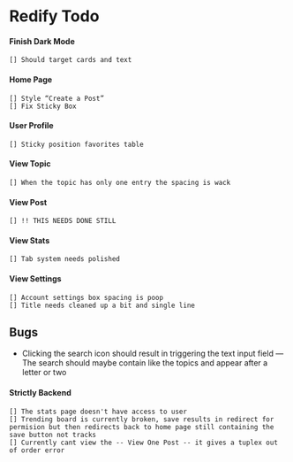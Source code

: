 # Redify Todo

#### Finish Dark Mode
	[] Should target cards and text

#### Home Page
	[] Style “Create a Post”
	[] Fix Sticky Box

#### User Profile
	[] Sticky position favorites table

#### View Topic
	[] When the topic has only one entry the spacing is wack

#### View Post
	[] !! THIS NEEDS DONE STILL

#### View Stats
	[] Tab system needs polished

#### View Settings
	[] Account settings box spacing is poop
	[] Title needs cleaned up a bit and single line

## Bugs 
- Clicking the search icon should result in triggering the text input field
— The search should maybe contain like the topics and appear after a letter or two






#### Strictly Backend
	[] The stats page doesn't have access to user
	[] Trending board is currently broken, save results in redirect for permision but then redirects back to home page still containing the save button not tracks
	[] Currently cant view the -- View One Post -- it gives a tuplex out of order error

